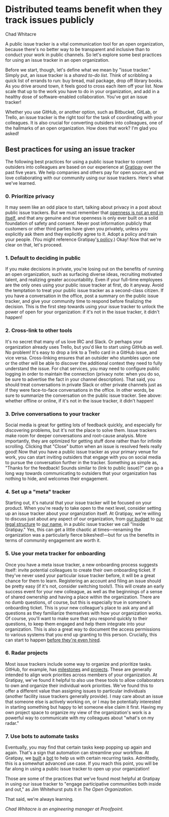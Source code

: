 # Distributed teams benefit when they track issues publicly
Chad Whitacre

A public issue tracker is a vital communication tool for an open organization, because there's no better way to be transparent and inclusive than to conduct your work in public channels. So let's explore some best practices for using an issue tracker in an open organization.

Before we start, though, let's define what we mean by "issue tracker." Simply put, an issue tracker is a *shared to-do list*. Think of scribbling a quick list of errands to run: buy bread, mail package, drop off library books. As you drive around town, it feels good to cross each item off your list. Now scale that up to the work you have to do in your organization, and add in a healthy dose of software-enabled collaboration. You've got an issue tracker!

Whether you use GitHub, or another option, such as Bitbucket, GitLab, or Trello, an issue tracker is the right tool for the task of coordinating with your colleagues. It is also crucial for converting outsiders into colleagues, one of the hallmarks of an open organization. How does that work? I'm glad you asked!

## Best practices for using an issue tracker

The following best practices for using a public issue tracker to convert outsiders into colleagues are based on our experience at [Gratipay](https://gratipay.com/) over the past five years. We help companies and others pay for open source, and we love collaborating with our community using our issue trackers. Here's what we've learned.

### 0. Prioritize privacy
It may seem like an odd place to start, talking about privacy in a post about public issue trackers. But we must remember that [openness is not an end in itself](https://opensource.com/open-organization/16/9/openness-means-to-what-end), and that any genuine and true openness is only ever built on a solid foundation of safety and consent. Never post information publicly that customers or other third parties have given you privately, unless you explicitly ask them and they explicitly agree to it. Adopt a policy and train your people. (You might reference Gratipay'[s policy](http://inside.gratipay.com/howto/seek-consent).) Okay! Now that we're clear on that, let's proceed.

### 1. Default to deciding in public
If you make decisions in private, you're losing out on the benefits of running an open organization, such as surfacing diverse ideas, recruiting motivated talent, and realizing greater accountability. Even if your full-time employees are the only ones using your public issue tracker at first, do it anyway. Avoid the temptation to treat your public issue tracker as a second-class citizen. If you have a conversation in the office, post a summary on the public issue tracker, and give your community time to respond before finalizing the decision. This is the first step towards using your issue tracker to unlock the power of open for your organization: if it's not in the issue tracker, it didn't happen!

### 2. Cross-link to other tools
It's no secret that many of us love IRC and Slack. Or perhaps your organization already uses Trello, but you'd like to start using GitHub as well. No problem! It's easy to drop a link to a Trello card in a GitHub issue, and vice versa. Cross-linking ensures that an outsider who stumbles upon one or the other will be able to discover the additional context they need to fully understand the issue. For chat services, you may need to configure public logging in order to maintain the connection (privacy note: when you do so, be sure to advertise the fact in your channel description). That said, you should treat conversations in private Slack or other private channels just as if they were face-to-face conversations in the office. In other words, be sure to summarize the conversation on the public issue tracker. See above: whether offline or online, if it's not in the issue tracker, it didn't happen!

### 3. Drive conversations to your tracker
Social media is great for getting lots of feedback quickly, and especially for discovering problems, but it's not the place to solve them. Issue trackers make room for deeper conversations and root-cause analysis. More importantly, they are optimized for getting stuff done rather than for infinite scrolling. Clicking that "Close" button when an issue is resolved feels really good! Now that you have a public issue tracker as your primary venue for work, you can start inviting outsiders that engage with you on social media to pursue the conversation further in the tracker. Something as simple as, "Thanks for the feedback! Sounds similar to (link to public issue)?" can go a long way towards communicating to outsiders that your organization has nothing to hide, and welcomes their engagement.

### 4. Set up a "meta" tracker
Starting out, it's natural that your issue tracker will be focused on your product. When you're ready to take open to the next level, consider setting up an issue tracker about your organization itself. At Gratipay, we're willing to discuss just about any aspect of our organization, from [our budget](https://github.com/gratipay/inside.gratipay.com/issues/928) to [our legal structure](https://github.com/gratipay/inside.gratipay.com/issues/72) to [our name](https://github.com/gratipay/inside.gratipay.com/issues/73), in a public issue tracker we call "Inside Gratipay." Yes, this can get a little chaotic at times—renaming the organization was a particularly fierce bikeshed!—but for us the benefits in terms of community engagement are worth it.

### 5. Use your meta tracker for onboarding
Once you have a meta issue tracker, a new onboarding process suggests itself: invite potential colleagues to create their own onboarding ticket. If they've never used your particular issue tracker before, it will be a great chance for them to learn. Registering an account and filing an issue should be pretty easy (if it's not, consider switching tools!). This will create an early success event for your new colleague, as well as the beginnings of a sense of shared ownership and having a place within the organization. There are no dumb questions, of course, but this is especially true in someone's onboarding ticket. This is your new colleague's place to ask any and all questions as they familiarize themselves with how your organization works. Of course, you'll want to make sure that you respond quickly to their questions, to keep them engaged and help them integrate into your organization. This is also a great way to document the access permissions to various systems that you end up granting to this person. Crucially, this can start to happen [before they're even hired](https://opensource.com/open-organization/16/5/employees-let-them-hire-themselves).

### 6. Radar projects
Most issue trackers include some way to organize and prioritize tasks. GitHub, for example, has [milestones](https://help.github.com/articles/creating-and-editing-milestones-for-issues-and-pull-requests/) and [projects](https://help.github.com/articles/about-projects/). These are generally intended to align work priorities across members of your organization. At Gratipay, we've found it helpful to also use these tools to allow collaborators to own and organize their individual work priorities. We've found this to offer a different value than assigning issues to particular individuals (another facility issue trackers generally provide). I may care about an issue that someone else is actively working on, or I may be potentially interested in starting something but happy to let someone else claim it first. Having my own project space to organize my view of the organization's work is a powerful way to communicate with my colleagues about "what's on my radar."

### 7. Use bots to automate tasks
Eventually, you may find that certain tasks keep popping up again and again. That's a sign that automation can streamline your workflow. At Gratipay, we [built](https://github.com/gratipay/bot) a [bot](https://github.com/gratipay-bot) to help us with certain recurring tasks. Admittedly, this is a somewhat advanced use case. If you reach this point, you will be far along in using a public issue tracker to open up your organization!

Those are some of the practices that we've found most helpful at Gratipay in using our issue tracker to "engage participative communities both inside and out," as Jim Whitehurst puts it in *The Open Organization*.

That said, we're always learning.

*Chad Whitacre is an engineering manager at Proofpoint.*
